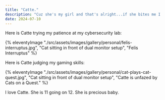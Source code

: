 ```yaml
---
title: "Catte."
description: "Cuz she's my girl and that's alright...if she bites me I won't mind."
date: 2024-07-10
---
```


Here is Catte trying my patience at my cybersecurity lab:

{% eleventyImage "./src/assets/images/gallery/personal/felis-interruptus.jpg", "Cat sitting in front of dual monitor setup", "Felis Interruptus" %}


Here is Catte judging my gaming skills:

{% eleventyImage "./src/assets/images/gallery/personal/cat-plays-cat-quest.jpg", "Cat sitting in front of dual monitor setup", "Catte is unfazed by Cats on a Quest." %}

I love Catte. She is 11 going on 12. She is precious baby.